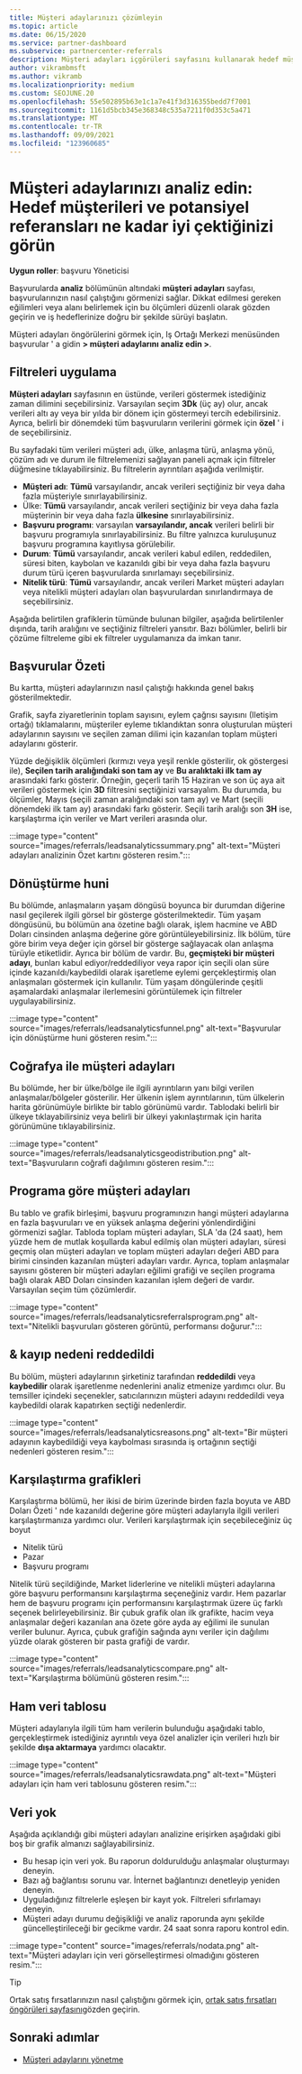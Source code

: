 ```yaml
---
title: Müşteri adaylarınızı çözümleyin
ms.topic: article
ms.date: 06/15/2020
ms.service: partner-dashboard
ms.subservice: partnercenter-referrals
description: Müşteri adayları içgörüleri sayfasını kullanarak hedef müşterilerinizin dikkatini nerede yakalamadığını ve başvuruları oluşturmayı öğrenin.
author: vikrambmsft
ms.author: vikramb
ms.localizationpriority: medium
ms.custom: SEOJUNE.20
ms.openlocfilehash: 55e502895b63e1c1a7e41f3d316355bedd7f7001
ms.sourcegitcommit: 1161d5bcb345e368348c535a7211f0d353c5a471
ms.translationtype: MT
ms.contentlocale: tr-TR
ms.lasthandoff: 09/09/2021
ms.locfileid: "123960685"
---
```

# <a name="analyze-your-leads---see-how-well-you-attract-target-customers-and-potential-referrals"></a>Müşteri adaylarınızı analiz edin: Hedef müşterileri ve potansiyel referansları ne kadar iyi çektiğinizi görün
<!-- 
https://go.microsoft.com/fwlink/?linkid=849120
-->

**Uygun roller**: başvuru Yöneticisi

Başvurularda **analiz** bölümünün altındaki **müşteri adayları** sayfası, başvurularınızın nasıl çalıştığını görmenizi sağlar. Dikkat edilmesi gereken eğilimleri veya alanı belirlemek için bu ölçümleri düzenli olarak gözden geçirin ve iş hedeflerinize doğru bir şekilde sürüyi başlatın.

Müşteri adayları öngörülerini görmek için, Iş Ortağı Merkezi menüsünden başvurular ' a gidin **> müşteri adaylarını analiz edin >**.

## <a name="apply-filters"></a>Filtreleri uygulama

**Müşteri adayları** sayfasının en üstünde, verileri göstermek istediğiniz zaman dilimini seçebilirsiniz. Varsayılan seçim **3Dk** (üç ay) olur, ancak verileri altı ay veya bir yılda bir dönem için göstermeyi tercih edebilirsiniz. Ayrıca, belirli bir dönemdeki tüm başvuruların verilerini görmek için **özel** ' i de seçebilirsiniz.

Bu sayfadaki tüm verileri müşteri adı, ülke, anlaşma türü, anlaşma yönü, çözüm adı ve durum ile filtrelemenizi sağlayan paneli açmak için filtreler düğmesine tıklayabilirsiniz. Bu filtrelerin ayrıntıları aşağıda verilmiştir.

- **Müşteri adı**: **Tümü** varsayılandır, ancak verileri seçtiğiniz bir veya daha fazla müşteriyle sınırlayabilirsiniz.
- Ülke: **Tümü** varsayılandır, ancak verileri seçtiğiniz bir veya daha fazla müşterinin bir veya daha fazla **ülkesine** sınırlayabilirsiniz.
- **Başvuru programı**: varsayılan **varsayılandır, ancak** verileri belirli bir başvuru programıyla sınırlayabilirsiniz. Bu filtre yalnızca kuruluşunuz başvuru programına kayıtlıysa görülebilir.
- **Durum**: **Tümü** varsayılandır, ancak verileri kabul edilen, reddedilen, süresi biten, kaybolan ve kazanıldı gibi bir veya daha fazla başvuru durum türü içeren başvurularda sınırlamayı seçebilirsiniz.
- **Nitelik türü**: **Tümü** varsayılandır, ancak verileri Market müşteri adayları veya nitelikli müşteri adayları olan başvurulardan sınırlandırmaya de seçebilirsiniz.

Aşağıda belirtilen grafiklerin tümünde bulunan bilgiler, aşağıda belirtilenler dışında, tarih aralığını ve seçtiğiniz filtreleri yansıtır. Bazı bölümler, belirli bir çözüme filtreleme gibi ek filtreler uygulamanıza da imkan tanır.

## <a name="referrals-summary"></a>Başvurular Özeti

Bu kartta, müşteri adaylarınızın nasıl çalıştığı hakkında genel bakış gösterilmektedir.

Grafik, sayfa ziyaretlerinin toplam sayısını, eylem çağrısı sayısını (Iletişim ortağı) tıklamalarını, müşteriler eyleme tıklandıktan sonra oluşturulan müşteri adaylarının sayısını ve seçilen zaman dilimi için kazanılan toplam müşteri adaylarını gösterir.

Yüzde değişiklik ölçümleri (kırmızı veya yeşil renkle gösterilir, ok göstergesi ile), **Seçilen tarih aralığındaki son tam ay** ve **Bu aralıktaki ilk tam ay** arasındaki farkı gösterir. Örneğin, geçerli tarih 15 Haziran ve son üç aya ait verileri göstermek için **3D** filtresini seçtiğinizi varsayalım. Bu durumda, bu ölçümler, Mayıs (seçili zaman aralığındaki son tam ay) ve Mart (seçili dönemdeki ilk tam ay) arasındaki farkı gösterir. Seçili tarih aralığı son **3H** ise, karşılaştırma için veriler ve Mart verileri arasında olur.

:::image type="content" source="images/referrals/leadsanalyticssummary.png" alt-text="Müşteri adayları analizinin Özet kartını gösteren resim.":::

## <a name="conversion-funnel"></a>Dönüştürme huni

Bu bölümde, anlaşmaların yaşam döngüsü boyunca bir durumdan diğerine nasıl geçilerek ilgili görsel bir gösterge gösterilmektedir. Tüm yaşam döngüsünü, bu bölümün ana özetine bağlı olarak, işlem hacmine ve ABD Doları cinsinden anlaşma değerine göre görüntüleyebilirsiniz. İlk bölüm, türe göre birim veya değer için görsel bir gösterge sağlayacak olan anlaşma türüyle etiketlidir. Ayrıca bir bölüm de vardır. Bu, **geçmişteki bir müşteri adayı**, bunları kabul ediyor/reddediliyor veya rapor için seçili olan süre içinde kazanıldı/kaybedildi olarak işaretleme eylemi gerçekleştirmiş olan anlaşmaları göstermek için kullanılır. Tüm yaşam döngülerinde çeşitli aşamalardaki anlaşmalar ilerlemesini görüntülemek için filtreler uygulayabilirsiniz.

:::image type="content" source="images/referrals/leadsanalyticsfunnel.png" alt-text="Başvurular için dönüştürme huni gösteren resim.":::

## <a name="leads-by-geography"></a>Coğrafya ile müşteri adayları

Bu bölümde, her bir ülke/bölge ile ilgili ayrıntıların yanı bilgi verilen anlaşmalar/bölgeler gösterilir. Her ülkenin işlem ayrıntılarının, tüm ülkelerin harita görünümüyle birlikte bir tablo görünümü vardır. Tablodaki belirli bir ülkeye tıklayabilirsiniz veya belirli bir ülkeyi yakınlaştırmak için harita görünümüne tıklayabilirsiniz.

:::image type="content" source="images/referrals/leadsanalyticsgeodistribution.png" alt-text="Başvuruların coğrafi dağılımını gösteren resim.":::

## <a name="leads-by-program"></a>Programa göre müşteri adayları

Bu tablo ve grafik birleşimi, başvuru programınızın hangi müşteri adaylarına en fazla başvuruları ve en yüksek anlaşma değerini yönlendirdiğini görmenizi sağlar.
Tabloda toplam müşteri adayları, SLA 'da (24 saat), hem yüzde hem de mutlak koşullarda kabul edilmiş olan müşteri adayları, süresi geçmiş olan müşteri adayları ve toplam müşteri adayları değeri ABD para birimi cinsinden kazanılan müşteri adayları vardır. Ayrıca, toplam anlaşmalar sayısını gösteren bir müşteri adayları eğilimi grafiği ve seçilen programa bağlı olarak ABD Doları cinsinden kazanılan işlem değeri de vardır. Varsayılan seçim tüm çözümlerdir.

:::image type="content" source="images/referrals/leadsanalyticsreferralsprogram.png" alt-text="Nitelikli başvuruları gösteren görüntü, performansı doğurur.":::

## <a name="declined--lost-reasons"></a>& kayıp nedeni reddedildi

Bu bölüm, müşteri adaylarının şirketiniz tarafından **reddedildi** veya **kaybedilir** olarak işaretlenme nedenlerini analiz etmenize yardımcı olur. Bu temsiller içindeki seçenekler, satıcılarınızın müşteri adayını reddedildi veya kaybedildi olarak kapatırken seçtiği nedenlerdir.

:::image type="content" source="images/referrals/leadsanalyticsreasons.png" alt-text="Bir müşteri adayının kaybedildiği veya kaybolması sırasında iş ortağının seçtiği nedenleri gösteren resim.":::

## <a name="comparison-charts"></a>Karşılaştırma grafikleri

Karşılaştırma bölümü, her ikisi de birim üzerinde birden fazla boyuta ve ABD Doları Özeti ' nde kazanıldı değerine göre müşteri adaylarıyla ilgili verileri karşılaştırmanıza yardımcı olur.
Verileri karşılaştırmak için seçebileceğiniz üç boyut

- Nitelik türü
- Pazar
- Başvuru programı

Nitelik türü seçildiğinde, Market liderlerine ve nitelikli müşteri adaylarına göre başvuru performansını karşılaştırma seçeneğiniz vardır. Hem pazarlar hem de başvuru programı için performansını karşılaştırmak üzere üç farklı seçenek belirleyebilirsiniz. Bir çubuk grafik olan ilk grafikte, hacim veya anlaşmalar değeri kazanılan ana özete göre ayda ay eğilimi ile sunulan veriler bulunur. Ayrıca, çubuk grafiğin sağında aynı veriler için dağılımı yüzde olarak gösteren bir pasta grafiği de vardır.

:::image type="content" source="images/referrals/leadsanalyticscompare.png" alt-text="Karşılaştırma bölümünü gösteren resim.":::

## <a name="raw-data-table"></a>Ham veri tablosu

Müşteri adaylarıyla ilgili tüm ham verilerin bulunduğu aşağıdaki tablo, gerçekleştirmek istediğiniz ayrıntılı veya özel analizler için verileri hızlı bir şekilde **dışa aktarmaya** yardımcı olacaktır.

:::image type="content" source="images/referrals/leadsanalyticsrawdata.png" alt-text="Müşteri adayları için ham veri tablosunu gösteren resim.":::

## <a name="no-data"></a>Veri yok

Aşağıda açıklandığı gibi müşteri adayları analizine erişirken aşağıdaki gibi boş bir grafik almanızı sağlayabilirsiniz.

- Bu hesap için veri yok. Bu raporun doldurulduğu anlaşmalar oluşturmayı deneyin.
- Bazı ağ bağlantısı sorunu var. İnternet bağlantınızı denetleyip yeniden deneyin.
- Uyguladığınız filtrelerle eşleşen bir kayıt yok. Filtreleri sıfırlamayı deneyin.
- Müşteri adayı durumu değişikliği ve analiz raporunda aynı şekilde güncelleştirileceği bir gecikme vardır. 24 saat sonra raporu kontrol edin.

:::image type="content" source="images/referrals/nodata.png" alt-text="Müşteri adayları için veri görselleştirmesi olmadığını gösteren resim.":::

> [!TIP]
> Ortak satış fırsatlarınızın nasıl çalıştığını görmek için, [ortak satış fırsatları öngörüleri sayfasını](referral-insights.md)gözden geçirin.

## <a name="next-steps"></a>Sonraki adımlar

- [Müşteri adaylarını yönetme](manage-leads.md)
